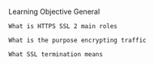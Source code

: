 Learning Objective
General

    What is HTTPS SSL 2 main roles

    What is the purpose encrypting traffic

    What SSL termination means

